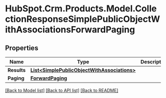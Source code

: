 # HubSpot.Crm.Products.Model.CollectionResponseSimplePublicObjectWithAssociationsForwardPaging

## Properties

Name | Type | Description | Notes
------------ | ------------- | ------------- | -------------
**Results** | [**List&lt;SimplePublicObjectWithAssociations&gt;**](SimplePublicObjectWithAssociations.md) |  | 
**Paging** | [**ForwardPaging**](ForwardPaging.md) |  | [optional] 

[[Back to Model list]](../README.md#documentation-for-models) [[Back to API list]](../README.md#documentation-for-api-endpoints) [[Back to README]](../README.md)

